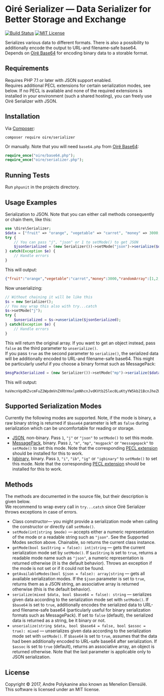 # Oiré Serializer — Data Serializer for Better Storage and Exchange

[![Build Status](https://travis-ci.org/Oire/serializer.svg?branch=master)](https://travis-ci.org/Oire/serializer)
[![MIT License](https://img.shields.io/badge/license-MIT-blue.svg)](https://github.com/Oire/serializer/blob/master/LICENSE)

Serializes various data to different formats. There is also a possibility to additionally encode the output to URL-and filename-safe base64.  
Depends on [Oirë Base64](https://github.com/Oire/base64) for encoding binary data to a storable format.

## Requirements

Requires PHP 7.1 or later with JSON support enabled.  
Requires additional PECL extensions for certain serialization modes, see below. If no PECL is available and none of the required extensions is installed in your environment (such a shared hosting), you can freely use Oirë Serializer with JSON.

## Installation

Via [Composer](https://getcomposer.org/):

`composer require oire/serializer`

Or manually. Note that you will need `base64.php` from [Oirë Base64](https://github.com/Oire/base64/):

```php
require_once("oire/base64.php");
require_once("oire/serializer.php");
```

## Running Tests
Run `phpunit` in the projects directory.

## Usage Examples

Serialization to JSON. Note that you can either call methods consequently or chain them, like this:

```php
use \Oire\Serializer;
$data = ["fruit" => "orange", "vegetable" => "carrot", "money" => 3000, "randomArray" => [1, 2, 3, 4, 5], "Lambë" => "Українська"];
try {
	// You can pass "j", "json" or 1 to setMode() to get JSON
	$jsonSerialized = (new Serializer())->setMode("json")->serialize($data);
} catch(Exception $e) {
	// Handle errors
}
```

This will output:

```json
{"fruit":"orange","vegetable":"carrot","money":3000,"randomArray":[1,2,3,4,5],"Lambë":"Українська"}
```

Now unserializing:

```php
// Without chaining it will be like this
$s = new Serializer();
// You may wrap this also with try...catch
$s->setMode("j");
try {
	$unserialized = $s->unserialize($jsonSerialized);
} catch(Exception $e) {
	// Handle errors
}
```

This will return the original array. If you want to get an object instead, pass `false` as the third parameter to `unserialize()`.  
If you pass `true` as the second parameter to `serialize()`, the serialized data will be additionally encoded to URL-and filename-safe base64. This might be particularly useful if you choose a binary format such as MessagePack:

```php
$msgPackSerialized = (new Serializer())->setMode("mp")->serialize($data, true);
```

This will output:

```
haVmcnVpdKZvcmFuZ2WpdmVnZXRhYmxlpmNhcnJvdKVtb25lec0LuKtyYW5kb21BcnJheZUBAgMEBaZMYW1iw6u00KPQutGA0LDRl9C90YHRjNC60LA
```

## Supported Serialization Modes

Currently the following modes are supported. Note, if the mode is binary, a raw binary string is returned if `$base64` parameter is left as `false` during serialization which can be uncomfortable for reading or storage.
* [JSON](http://json.org/), non-binary. Pass `1`, `"j"` or `"json"` to `setMode()` to set this mode.
* [MessagePack](http://msgpack.org/), binary. Pass `2`, `"m"`, `"mp"`, `"msgpack"` or `"messagepack"` to `setMode()` to set this mode. Note that the corresponding [PECL extension](https://pecl.php.net/package/msgpack) should be installed for this to work.
* [Igbinary](https://github.com/igbinary/igbinary), binary. Pass `3`, `"i"`, `"ib"`, `"ig"` or `"igbinary"` to `setMode()` to set this mode. Note that the corresponding [PECL extension](https://pecl.php.net/package/igbinary) should be installed for this to work.

## Methods

The methods are documented in the source file, but their description is given below.  
We recommend to wrap every call in `try...catch` since Oirë Serializer throws exceptions in case of errors.

* Class constructor— you might provide a serialization mode when calling the constructor or directly call `setMode()`.
* `setMode(int|string $mode)` — accepts either a numeric representation of the mode or a readable string such as `"json"`. See the Supported Modes section above. Chainable, so returns the current class instance.
* `getMode(bool $asString = false): int|string` — gets the current serialization mode set by `setMode()`. If `$asString` is set to `true`, returns a readable mode name such as `"json"`, a numeric representation is returned otherwise (it is the default behavior). Throws an exception if the mode is not set or if it could not be found.
* `getAvailableModes(bool $json = false): array|string` — gets all available serialization modes. If the `$json` parameter is set to `true`, returns them as a JSON string, an associative array is returned otherwise (this is the default behavior).
* `serialize(mixed $data, bool $base64 = false): string` — serializes given data according to the serialization mode set with `setMode()`. If `$base64` is set to `true`, additionally encodes the serialized data to URL-and filename-safe base64 (particularly useful for binary serialization formats such as MessagePack). If set to `false` (default), the serialized data is returned as a string, be it binary or not.
* `unserialize(string $data, bool $base64 = false, bool $assoc = true): mixed` — unserializes given data according to the serialization mode set with `setMode()`. If `$base64` is set to `true`, assumes that the data had been additionally encoded to URL-safe base64 after serialization. If `$assoc` is set to `true` (default), returns an associative array, an object is returned otherwise. Note that the last parameter is applicable only to JSON serialization.

## License
Copyright © 2017, Andre Polykanine also known as Menelion Elensúlë.  
This software is licensed under an MIT license.